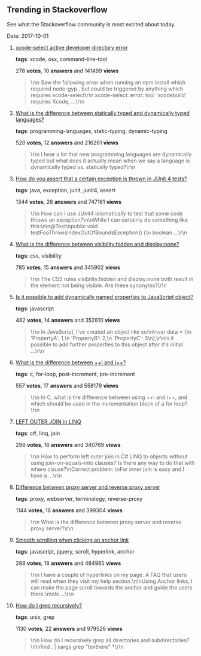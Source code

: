 ## Trending in Stackoverflow

See what the Stackoverflow community is most excited about today.

Date: 2017-10-01


1. [xcode-select active developer directory error](https://stackoverflow.com/questions/17980759/xcode-select-active-developer-directory-error)

    **tags**: xcode, osx, command-line-tool
            
    278 **votes**, 10 **answers** and 141499 **views**

    > \r\n            Saw the following error when running an npm install which required node-gyp.. but could be triggered by anything which requires xcode-select\r\n  xcode-select: error: tool 'xcodebuild' requires Xcode, ...\r\n        

    
2. [What is the difference between statically typed and dynamically typed languages?](https://stackoverflow.com/questions/1517582/what-is-the-difference-between-statically-typed-and-dynamically-typed-languages)

    **tags**: programming-languages, static-typing, dynamic-typing
            
    520 **votes**, 12 **answers** and 216261 **views**

    > \r\n            I hear a lot that new programming languages are dynamically typed but what does it actually mean when we say a language is dynamically typed vs. statically typed?\r\n        

    
3. [How do you assert that a certain exception is thrown in JUnit 4 tests?](https://stackoverflow.com/questions/156503/how-do-you-assert-that-a-certain-exception-is-thrown-in-junit-4-tests)

    **tags**: java, exception, junit, junit4, assert
            
    1344 **votes**, 26 **answers** and 747161 **views**

    > \r\n            How can I use JUnit4 idiomatically to test that some code throws an exception?\n\nWhile I can certainly do something like this:\n\n@Test\npublic void testFooThrowsIndexOutOfBoundsException() {\n  boolean ...\r\n        

    
4. [What is the difference between visibility:hidden and display:none?](https://stackoverflow.com/questions/133051/what-is-the-difference-between-visibilityhidden-and-displaynone)

    **tags**: css, visibility
            
    785 **votes**, 15 **answers** and 345902 **views**

    > \r\n            The CSS rules visibility:hidden and display:none both result in the element not being visible. Are these synonyms?\r\n        

    
5. [Is it possible to add dynamically named properties to JavaScript object?](https://stackoverflow.com/questions/1184123/is-it-possible-to-add-dynamically-named-properties-to-javascript-object)

    **tags**: javascript
            
    482 **votes**, 14 **answers** and 352810 **views**

    > \r\n            In JavaScript, I've created an object like so:\n\nvar data = {\n    'PropertyA': 1,\n    'PropertyB': 2,\n    'PropertyC': 3\n};\r\nIs it possible to add further properties to this object after it's initial ...\r\n        

    
6. [What is the difference between ++i and i++?](https://stackoverflow.com/questions/24853/what-is-the-difference-between-i-and-i)

    **tags**: c, for-loop, post-increment, pre-increment
            
    557 **votes**, 17 **answers** and 558179 **views**

    > \r\n            In C, what is the difference between using ++i and i++, and which should be used in the incrementation block of a for loop?\r\n        

    
7. [LEFT OUTER JOIN in LINQ](https://stackoverflow.com/questions/3404975/left-outer-join-in-linq)

    **tags**: c#, linq, join
            
    298 **votes**, 16 **answers** and 340769 **views**

    > \r\n            How to perform left outer join in C# LINQ to objects without using join-on-equals-into clauses? Is there any way to do that with where clause?\nCorrect problem: \nFor inner join is easy and I have a ...\r\n        

    
8. [Difference between proxy server and reverse proxy server](https://stackoverflow.com/questions/224664/difference-between-proxy-server-and-reverse-proxy-server)

    **tags**: proxy, webserver, terminology, reverse-proxy
            
    1144 **votes**, 16 **answers** and 399304 **views**

    > \r\n            What is the difference between proxy server and reverse proxy server?\r\n        

    
9. [Smooth scrolling when clicking an anchor link](https://stackoverflow.com/questions/7717527/smooth-scrolling-when-clicking-an-anchor-link)

    **tags**: javascript, jquery, scroll, hyperlink, anchor
            
    288 **votes**, 18 **answers** and 484985 **views**

    > \r\n            I have a couple of hyperlinks on my page. A FAQ that users will read when they visit my help section.\n\nUsing Anchor links, I can make the page scroll towards the anchor and guide the users there.\n\nIs ...\r\n        

    
10. [How do I grep recursively?](https://stackoverflow.com/questions/1987926/how-do-i-grep-recursively)

    **tags**: unix, grep
            
    1130 **votes**, 22 **answers** and 979526 **views**

    > \r\n            How do I recursively grep all directories and subdirectories?\n\nfind . | xargs grep "texthere" *\r\n        

    